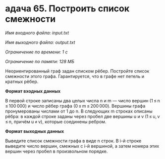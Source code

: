 # адача 65. Построить список смежности

*Имя входного файла: input.txt*

*Имя выходного файла: output.txt*

*Ограничение по времени: 1 с*

*Ограничение по памяти: 128 МБ*

Неориентированный граф задан списком рёбер. Постройте список смежности этого графа. Гарантируется, что в графе нет петель и кратных рёбер.

**Формат входных данных**

В первой строке записаны два целых числа n и m — число вершин (1 ≤ n ≤ 100 000) и число рёбер графа (0 ≤ m ≤ 200 000). Вершины графа пронумерованы числами от 1 до n. В следующих m строках описаны рёбра: в каждой строке заданы через пробел две вершины u и v (1 ≤ u, v ≤ n, причём u ≠ v), которые соединены ребром.

**Формат выходных данных**

Выведите список смежности графа в виде n строк. В i-й строке выведите число вершин, смежных с i-й вершиной, а затем номера этих вершин через пробел в произвольном порядке.
